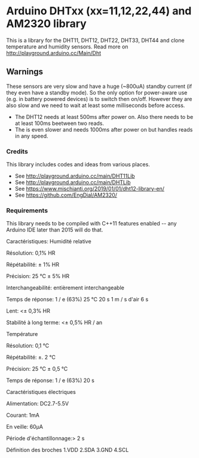 # Arduino DHTxx (xx=11,12,22,44) and AM2320 library
This is a library for the DHT11, DHT12, DHT22, DHT33, DHT44 and clone temperature and humidity sensors.
Read more on http://playground.arduino.cc/Main/Dht

## Warnings
These sensors are very slow and have a huge (~800uA) standby current (if they even have a standby mode). So the only option for power-aware use (e.g. in battery powered devices) is to switch then on/off. However they are also slow and we need to wait at least some milliseconds before access.
* The DHT12 needs at least 500ms after power on. Also there needs to be at least 100ms beetween two reads. 
* The is even slower and needs 1000ms after power on but handles reads in any speed.

### Credits
This library includes codes and ideas from various places.
* See http://playground.arduino.cc/main/DHT11Lib 
* See http://playground.arduino.cc/main/DHTLib 
* See https://www.mischianti.org/2019/01/01/dht12-library-en/
* See https://github.com/EngDial/AM2320/

### Requirements
This library needs to be compiled with C++11 features enabled -- any Arduino IDE later than 2015 will do that.

Caractéristiques:
Humidité relative

Résolution: 0,1% HR

Répétabilité: ± 1% HR

Précision: 25 ℃ ± 5% HR

Interchangeabilité: entièrement interchangeable

Temps de réponse: 1 / e (63%) 25 ℃ 20 s 1 m / s d'air 6 s

Lent: <± 0,3% HR

Stabilité à long terme: <± 0,5% HR / an

Température

Résolution: 0,1 ℃

Répétabilité: ±. 2 ℃

Précision: 25 ℃ ± 0,5 ℃

Temps de réponse: 1 / e (63%) 20 s

Caractéristiques électriques

Alimentation: DC2.7-5.5V

Courant: 1mA

En veille: 60μA

Période d'échantillonnage:> 2 s

Définition des broches 1.VDD 2.SDA 3.GND 4.SCL
